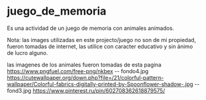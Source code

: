 # juego_de_memoria

Es una actividad de un juego de memoria con animales animados.

Nota: las images utilizadas en este projecto/juego no son de mi propiedad, fueron tomadas de internet, las utilice con caracter educativo y sin ánimo de lucro alguno.

las imagenes de los animales fueron tomadas de esta pagina https://www.pngfuel.com/free-png/nkbex
 -- fondo4.jpg https://cutewallpaper.org/down.php?file=/21/colorful-pattern-wallpaper/Colorful-fabrics-digitally-printed-by-Spoonflower-shadow-.jpg
 -- fond3.jpg https://www.pinterest.ru/pin/602708362618879575/
 
 
